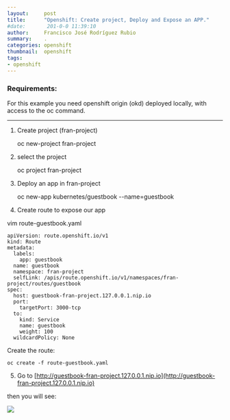 ```yaml
---
layout:     post
title:      "Openshift: Create project, Deploy and Expose an APP."
#date:       201-0-0 11:39:10
author:     Francisco José Rodríguez Rubio
summary:    .
categories: openshift
thumbnail:  openshift
tags:
- openshift
---
```

### Requirements:
For this example you need openshift origin (okd) deployed locally, with access to the oc command.

---

1) Create project (fran-project)

    oc new-project fran-project

2) select the project

    oc project fran-project

3) Deploy an app in fran-project

    oc new-app kubernetes/guestbook --name=guestbook

4) Create route to expose our app

vim route-guestbook.yaml

~~~
apiVersion: route.openshift.io/v1
kind: Route
metadata:
  labels:
    app: guestbook
  name: guestbook
  namespace: fran-project
  selfLink: /apis/route.openshift.io/v1/namespaces/fran-project/routes/guestbook
spec:
  host: guestbook-fran-project.127.0.0.1.nip.io
  port:
    targetPort: 3000-tcp
  to:
    kind: Service
    name: guestbook
    weight: 100
  wildcardPolicy: None
~~~
Create the route:

	oc create -f route-guestbook.yaml

5) Go to [http://guestbook-fran-project.127.0.0.1.nip.io](http://guestbook-fran-project.127.0.0.1.nip.io)

then you will see:

![]({{site.baseurl}}/images/2016-04-01-openshift-deploy-app.jpg)
